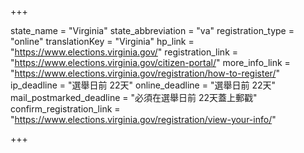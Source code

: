 +++

state_name = "Virginia"
state_abbreviation = "va"
registration_type = "online"
translationKey = "Virginia"
hp_link = "https://www.elections.virginia.gov/"
registration_link = "https://www.elections.virginia.gov/citizen-portal/"
more_info_link = "https://www.elections.virginia.gov/registration/how-to-register/"
ip_deadline = "選舉日前 22天"
online_deadline = "選舉日前 22天"
mail_postmarked_deadline = "必須在選舉日前 22天蓋上郵戳"
confirm_registration_link = "https://www.elections.virginia.gov/registration/view-your-info/"

+++